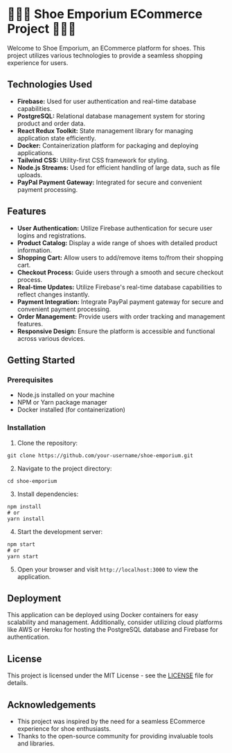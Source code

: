 # 🥿👟👞 Shoe Emporium ECommerce Project 👞👟🥿

Welcome to Shoe Emporium, an ECommerce platform for shoes. This project utilizes various technologies to provide a seamless shopping experience for users.

## Technologies Used

- **Firebase:** Used for user authentication and real-time database capabilities.
- **PostgreSQL:** Relational database management system for storing product and order data.
- **React Redux Toolkit:** State management library for managing application state efficiently.
- **Docker:** Containerization platform for packaging and deploying applications.
- **Tailwind CSS:** Utility-first CSS framework for styling.
- **Node.js Streams:** Used for efficient handling of large data, such as file uploads.
- **PayPal Payment Gateway:** Integrated for secure and convenient payment processing.

## Features

- **User Authentication:** Utilize Firebase authentication for secure user logins and registrations.
- **Product Catalog:** Display a wide range of shoes with detailed product information.
- **Shopping Cart:** Allow users to add/remove items to/from their shopping cart.
- **Checkout Process:** Guide users through a smooth and secure checkout process.
- **Real-time Updates:** Utilize Firebase's real-time database capabilities to reflect changes instantly.
- **Payment Integration:** Integrate PayPal payment gateway for secure and convenient payment processing.
- **Order Management:** Provide users with order tracking and management features.
- **Responsive Design:** Ensure the platform is accessible and functional across various devices.

## Getting Started

### Prerequisites

- Node.js installed on your machine
- NPM or Yarn package manager
- Docker installed (for containerization)

### Installation

1. Clone the repository:

```
git clone https://github.com/your-username/shoe-emporium.git
```

2. Navigate to the project directory:

```
cd shoe-emporium
```

3. Install dependencies:

```
npm install
# or
yarn install
```

4. Start the development server:

```
npm start
# or
yarn start
```

5. Open your browser and visit `http://localhost:3000` to view the application.

## Deployment

This application can be deployed using Docker containers for easy scalability and management. Additionally, consider utilizing cloud platforms like AWS or Heroku for hosting the PostgreSQL database and Firebase for authentication.

## License

This project is licensed under the MIT License - see the [LICENSE](LICENSE) file for details.

## Acknowledgements

- This project was inspired by the need for a seamless ECommerce experience for shoe enthusiasts.
- Thanks to the open-source community for providing invaluable tools and libraries.